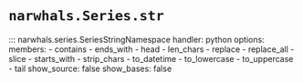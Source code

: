 # `narwhals.Series.str`

::: narwhals.series.SeriesStringNamespace
    handler: python
    options:
      members:
        - contains
        - ends_with
        - head
        - len_chars
        - replace
        - replace_all
        - slice
        - starts_with
        - strip_chars
        - to_datetime
        - to_lowercase
        - to_uppercase
        - tail
      show_source: false
      show_bases: false
